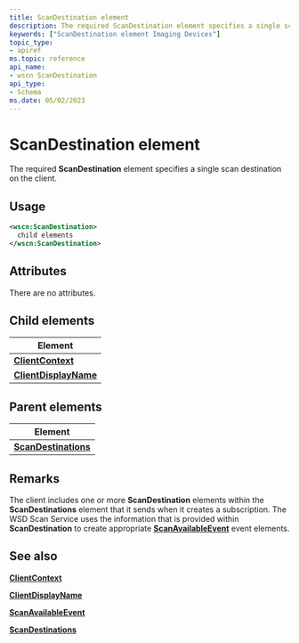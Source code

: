 ```yaml
---
title: ScanDestination element
description: The required ScanDestination element specifies a single scan destination on the client.
keywords: ["ScanDestination element Imaging Devices"]
topic_type:
- apiref
ms.topic: reference
api_name:
- wscn ScanDestination
api_type:
- Schema
ms.date: 05/02/2023
---
```


# ScanDestination element

The required **ScanDestination** element specifies a single scan destination on the client.

## Usage

```xml
<wscn:ScanDestination>
  child elements
</wscn:ScanDestination>
```

## Attributes

There are no attributes.

## Child elements

| Element |
|--|
| [**ClientContext**](clientcontext.md) |
| [**ClientDisplayName**](clientdisplayname.md) |

## Parent elements

| Element |
|--|
| [**ScanDestinations**](scandestinations.md) |

## Remarks

The client includes one or more **ScanDestination** elements within the **ScanDestinations** element that it sends when it creates a subscription. The WSD Scan Service uses the information that is provided within **ScanDestination** to create appropriate [**ScanAvailableEvent**](scanavailableevent.md) event elements.

## See also

[**ClientContext**](clientcontext.md)

[**ClientDisplayName**](clientdisplayname.md)

[**ScanAvailableEvent**](scanavailableevent.md)

[**ScanDestinations**](scandestinations.md)
